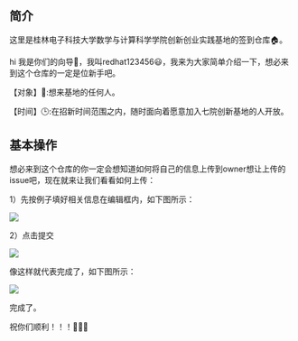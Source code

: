 ## 简介

这里是桂林电子科技大学数学与计算科学学院创新创业实践基地的签到仓库🏠。

hi 我是你们的向导🚀，我叫redhat123456😃，我来为大家简单介绍一下，想必来到这个仓库的一定是位新手吧。

   【对象】👀:想来基地的任何人。

   【时间】🕒:在招新时间范围之内，随时面向着愿意加入七院创新基地的人开放。

## 基本操作
想必来到这个仓库的你一定会想知道如何将自己的信息上传到owner想让上传的issue吧，现在就来让我们看看如何上传：

  1）先按例子填好相关信息在编辑框内，如下图所示：
  
  ![](https://7.dusays.com/2021/06/17/e72c5a6444f25.png)

  2）点击提交

  ![](https://7.dusays.com/2021/06/17/0bfd7f3baa6e5.png)

  像这样就代表完成了，如下图所示：

  ![](https://7.dusays.com/2021/06/17/13ea9517179a1.png)

  完成了。


  祝你们顺利！！！🌹🌹🌹